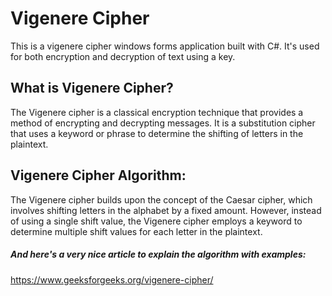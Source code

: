 # Vigenere Cipher
This is a vigenere cipher windows forms application built with C#. It's used for both encryption and decryption of text using a key.

## What is Vigenere Cipher?
The Vigenere cipher is a classical encryption technique that provides a method of encrypting and decrypting messages. It is a substitution cipher that uses a keyword or phrase to determine the shifting of letters in the plaintext.

## Vigenere Cipher Algorithm:
The Vigenere cipher builds upon the concept of the Caesar cipher, which involves shifting letters in the alphabet by a fixed amount. However, instead of using a single shift value, the Vigenere cipher employs a keyword to determine multiple shift values for each letter in the plaintext.

##### And here's a very nice article to explain the algorithm with examples: 
https://www.geeksforgeeks.org/vigenere-cipher/
